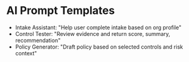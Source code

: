 ﻿# AI Prompt Templates
- Intake Assistant: \"Help user complete intake based on org profile\"
- Control Tester: \"Review evidence and return score, summary, recommendation\"
- Policy Generator: \"Draft policy based on selected controls and risk context\"
